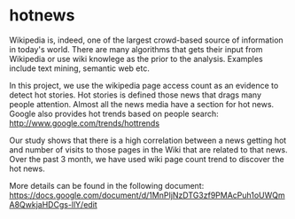 hotnews
=======
Wikipedia is, indeed, one of the largest crowd-based source of information in today's world. There are many algorithms that gets their input from Wikipedia or use wiki knowlege as the prior to the analysis. Examples include text mining, semantic web etc.

In this project, we use the wikipedia page access count as an evidence to detect hot stories. Hot stories is defined those news that drags many people attention. Almost all the news media have a section for hot news. Google also provides hot trends based on people search:
http://www.google.com/trends/hottrends

Our study shows that there is a high correlation between a news getting hot and number of visits to those pages in the Wiki that are related to that news. Over the past 3 month, we have used wiki page count trend to discover the hot news. 

More details can be found in the following document:
https://docs.google.com/document/d/1MnPIjNzDTG3zf9PMAcPuh1oUWQmA8QwkjaHDCgs-llY/edit
